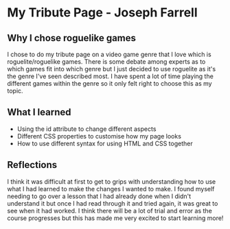 # My Tribute Page - Joseph Farrell

## Why I chose roguelike games
I chose to do my tribute page on a video game genre that I love which is roguelite/roguelike games. There is some debate among experts as to which games fit into which genre but I just decided to use roguelite as it's the genre I've seen described most.
I have spent a lot of time playing the different games within the genre so it only felt right to choose this as my topic. 

## What I learned

* Using the id attribute to change different aspects
* Different CSS properties to customise how my page looks
* How to use different syntax for using HTML and CSS together  

## Reflections
I think it was difficult at first to get to grips with understanding how to use what I had learned to make the changes I wanted to make.
I found myself needing to go over a lesson that I had already done when I didn't understand it but once I had read through it and tried again, it was great to see when it had worked.
I think there will be a lot of trial and error as the course progresses but this has made me very excited to start learning more!
